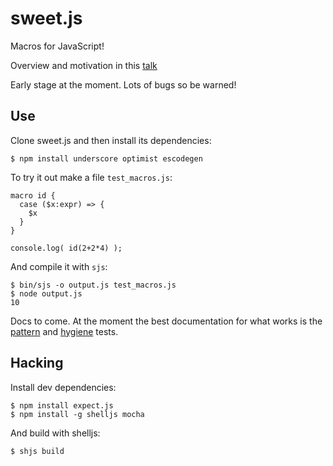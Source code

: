 sweet.js
========

Macros for JavaScript! 

Overview and motivation in this [talk](https://air.mozilla.org/sweetjs/)

Early stage at the moment. Lots of bugs so be warned!

## Use

Clone sweet.js and then install its dependencies:

    $ npm install underscore optimist escodegen

To try it out make a file `test_macros.js`:

    macro id {
      case ($x:expr) => {
        $x
      }
    }

    console.log( id(2+2*4) );

And compile it with `sjs`:
  
    $ bin/sjs -o output.js test_macros.js
    $ node output.js
    10

Docs to come. At the moment the best documentation for what works is the [pattern](https://github.com/mozilla/sweet.js/blob/master/test/test_macro_patterns.js) and [hygiene](https://github.com/mozilla/sweet.js/blob/master/test/test_macro_hygine.js) tests.


## Hacking

Install dev dependencies:

    $ npm install expect.js
    $ npm install -g shelljs mocha

And build with shelljs:

    $ shjs build
